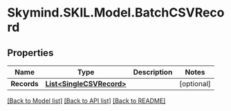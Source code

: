 # Skymind.SKIL.Model.BatchCSVRecord
## Properties

Name | Type | Description | Notes
------------ | ------------- | ------------- | -------------
**Records** | [**List&lt;SingleCSVRecord&gt;**](SingleCSVRecord.md) |  | [optional] 

[[Back to Model list]](../README.md#documentation-for-models) [[Back to API list]](../README.md#documentation-for-api-endpoints) [[Back to README]](../README.md)

